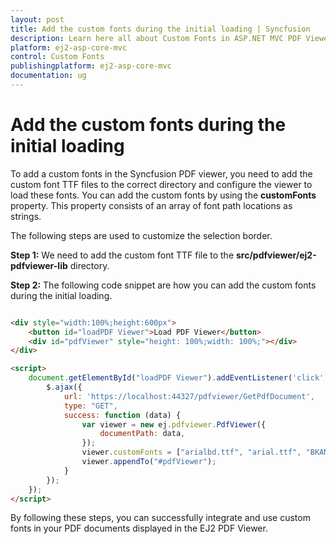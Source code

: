```yaml
---
layout: post
title: Add the custom fonts during the initial loading | Syncfusion
description: Learn here all about Custom Fonts in ASP.NET MVC PDF Viewer component of Syncfusion Essential JS 2 and more.
platform: ej2-asp-core-mvc
control: Custom Fonts
publishingplatform: ej2-asp-core-mvc
documentation: ug
---
```


# Add the custom fonts during the initial loading

To add a custom fonts in the Syncfusion PDF viewer, you need to add the custom font TTF files to the correct directory and configure the viewer to load these fonts. You can add the custom fonts by using the **customFonts** property. This property consists of an array of font path locations as strings.

The following steps are used to customize the selection border.

**Step 1:** We need to add the custom font TTF file to the **src/pdfviewer/ej2-pdfviewer-lib** directory.

**Step 2:** The following code snippet are how you can add the custom fonts during the initial loading.

```html

<div style="width:100%;height:600px">
    <button id="loadPDF Viewer">Load PDF Viewer</button>
    <div id="pdfViewer" style="height: 100%;width: 100%;"></div>
</div>

<script>
    document.getElementById("loadPDF Viewer").addEventListener('click', function () {
        $.ajax({
            url: 'https://localhost:44327/pdfviewer/GetPdfDocument',
            type: "GET",
            success: function (data) {
                var viewer = new ej.pdfviewer.PdfViewer({
                    documentPath: data,
                });
                viewer.customFonts = ["arialbd.ttf", "arial.ttf", "BKANT.TTF", "calibri.ttf", "GARA.TTF", "GARAIT.TTF", "msgothic.ttc", "trebuc.ttf", "wingding.ttf"];
                viewer.appendTo("#pdfViewer");
            }
        });
    });
</script>

```

By following these steps, you can successfully integrate and use custom fonts in your PDF documents displayed in the EJ2 PDF Viewer.